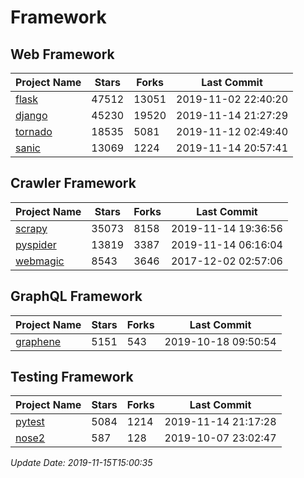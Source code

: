 # Framework

## Web Framework

| Project Name | Stars | Forks | Last Commit |
| ------------ | ----- | ----- | ----------- |
| [flask](https://github.com/pallets/flask) | 47512 | 13051 | 2019-11-02 22:40:20 |
| [django](https://github.com/django/django) | 45230 | 19520 | 2019-11-14 21:27:29 |
| [tornado](https://github.com/tornadoweb/tornado) | 18535 | 5081 | 2019-11-12 02:49:40 |
| [sanic](https://github.com/huge-success/sanic) | 13069 | 1224 | 2019-11-14 20:57:41 |

## Crawler Framework

| Project Name | Stars | Forks | Last Commit |
| ------------ | ----- | ----- | ----------- |
| [scrapy](https://github.com/scrapy/scrapy) | 35073 | 8158 | 2019-11-14 19:36:56 |
| [pyspider](https://github.com/binux/pyspider) | 13819 | 3387 | 2019-11-14 06:16:04 |
| [webmagic](https://github.com/code4craft/webmagic) | 8543 | 3646 | 2017-12-02 02:57:06 |

## GraphQL Framework

| Project Name | Stars | Forks | Last Commit |
| ------------ | ----- | ----- | ----------- |
| [graphene](https://github.com/graphql-python/graphene) | 5151 | 543 | 2019-10-18 09:50:54 |

## Testing Framework

| Project Name | Stars | Forks | Last Commit |
| ------------ | ----- | ----- | ----------- |
| [pytest](https://github.com/pytest-dev/pytest) | 5084 | 1214 | 2019-11-14 21:17:28 |
| [nose2](https://github.com/nose-devs/nose2) | 587 | 128 | 2019-10-07 23:02:47 |

*Update Date: 2019-11-15T15:00:35*